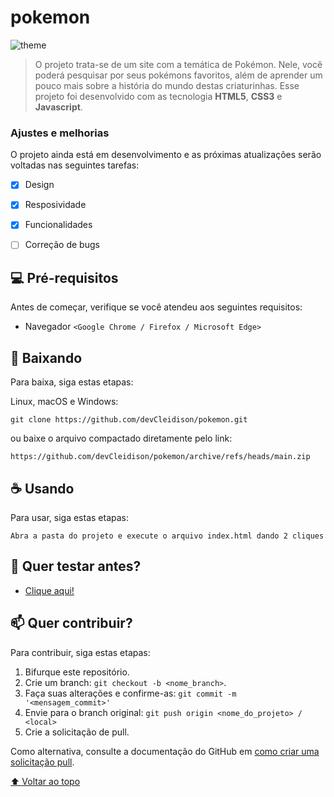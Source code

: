 # pokemon


<img src="./assets/img/preview.gif" alt="theme">

> O projeto trata-se de um site com a temática de Pokémon. Nele, você poderá pesquisar por seus pokémons favoritos, além de aprender um pouco mais sobre a história do mundo destas criaturinhas. Esse projeto foi desenvolvido com as tecnologia <strong>HTML5</strong>, <strong>CSS3</strong> e <strong>Javascript</strong>.

### Ajustes e melhorias

O projeto ainda está em desenvolvimento e as próximas atualizações serão voltadas nas seguintes tarefas:

- [X] Design
- [X] Resposividade
- [X] Funcionalidades
- [ ] Correção de bugs


## 💻 Pré-requisitos

Antes de começar, verifique se você atendeu aos seguintes requisitos:

* Navegador `<Google Chrome / Firefox / Microsoft Edge>`


## 🚀 Baixando

Para baixa, siga estas etapas:

Linux, macOS e Windows:
```
git clone https://github.com/devCleidison/pokemon.git
```

ou baixe o arquivo compactado diretamente pelo link:
```
https://github.com/devCleidison/pokemon/archive/refs/heads/main.zip
```

## ☕ Usando

Para usar, siga estas etapas:

```
Abra a pasta do projeto e execute o arquivo index.html dando 2 cliques
```

## 🚀 Quer testar antes?
* [Clique aqui!](https://devcleidison-pokemon.netlify.app/)

## 📫 Quer contribuir?

Para contribuir, siga estas etapas:

1. Bifurque este repositório.
2. Crie um branch: `git checkout -b <nome_branch>`.
3. Faça suas alterações e confirme-as: `git commit -m '<mensagem_commit>'`
4. Envie para o branch original: `git push origin <nome_do_projeto> / <local>`
5. Crie a solicitação de pull.

Como alternativa, consulte a documentação do GitHub em [como criar uma solicitação pull](https://help.github.com/en/github/collaborating-with-issues-and-pull-requests/creating-a-pull-request).



[⬆ Voltar ao topo](#pokemon)<br>